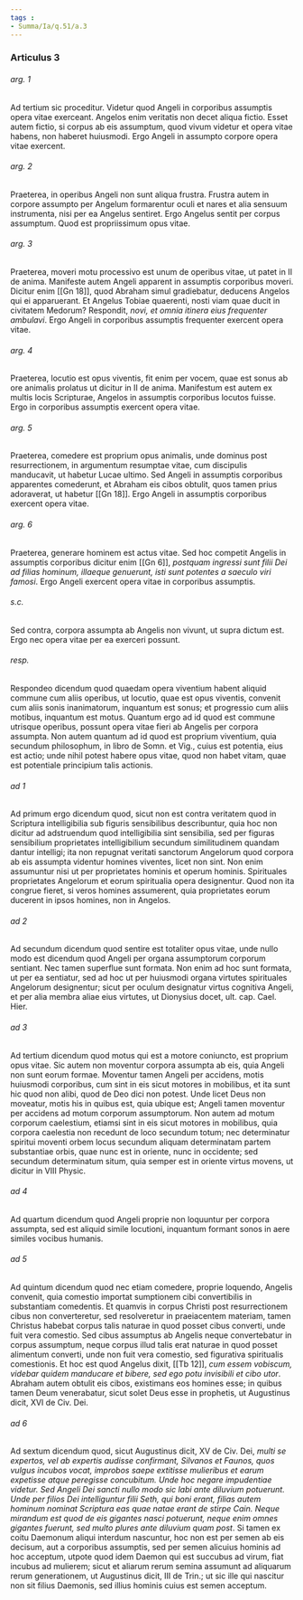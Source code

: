 ```yaml
---
tags : 
- Summa/Ia/q.51/a.3
---
```


### Articulus 3

###### arg. 1
Ad tertium sic proceditur. Videtur quod Angeli in corporibus assumptis opera vitae exerceant. Angelos enim veritatis non decet aliqua fictio. Esset autem fictio, si corpus ab eis assumptum, quod vivum videtur et opera vitae habens, non haberet huiusmodi. Ergo Angeli in assumpto corpore opera vitae exercent.

###### arg. 2
Praeterea, in operibus Angeli non sunt aliqua frustra. Frustra autem in corpore assumpto per Angelum formarentur oculi et nares et alia sensuum instrumenta, nisi per ea Angelus sentiret. Ergo Angelus sentit per corpus assumptum. Quod est propriissimum opus vitae.

###### arg. 3
Praeterea, moveri motu processivo est unum de operibus vitae, ut patet in II de anima. Manifeste autem Angeli apparent in assumptis corporibus moveri. Dicitur enim [[Gn 18]], quod Abraham simul gradiebatur, deducens Angelos qui ei apparuerant. Et Angelus Tobiae quaerenti, nosti viam quae ducit in civitatem Medorum? Respondit, *novi, et omnia itinera eius frequenter ambulavi*. Ergo Angeli in corporibus assumptis frequenter exercent opera vitae.

###### arg. 4
Praeterea, locutio est opus viventis, fit enim per vocem, quae est sonus ab ore animalis prolatus ut dicitur in II de anima. Manifestum est autem ex multis locis Scripturae, Angelos in assumptis corporibus locutos fuisse. Ergo in corporibus assumptis exercent opera vitae.

###### arg. 5
Praeterea, comedere est proprium opus animalis, unde dominus post resurrectionem, in argumentum resumptae vitae, cum discipulis manducavit, ut habetur Lucae ultimo. Sed Angeli in assumptis corporibus apparentes comederunt, et Abraham eis cibos obtulit, quos tamen prius adoraverat, ut habetur [[Gn 18]]. Ergo Angeli in assumptis corporibus exercent opera vitae.

###### arg. 6
Praeterea, generare hominem est actus vitae. Sed hoc competit Angelis in assumptis corporibus dicitur enim [[Gn 6]], *postquam ingressi sunt filii Dei ad filias hominum, illaeque genuerunt, isti sunt potentes a saeculo viri famosi*. Ergo Angeli exercent opera vitae in corporibus assumptis.

###### s.c.
Sed contra, corpora assumpta ab Angelis non vivunt, ut supra dictum est. Ergo nec opera vitae per ea exerceri possunt.

###### resp.
Respondeo dicendum quod quaedam opera viventium habent aliquid commune cum aliis operibus, ut locutio, quae est opus viventis, convenit cum aliis sonis inanimatorum, inquantum est sonus; et progressio cum aliis motibus, inquantum est motus. Quantum ergo ad id quod est commune utrisque operibus, possunt opera vitae fieri ab Angelis per corpora assumpta. Non autem quantum ad id quod est proprium viventium, quia secundum philosophum, in libro de Somn. et Vig., cuius est potentia, eius est actio; unde nihil potest habere opus vitae, quod non habet vitam, quae est potentiale principium talis actionis.

###### ad 1
Ad primum ergo dicendum quod, sicut non est contra veritatem quod in Scriptura intelligibilia sub figuris sensibilibus describuntur, quia hoc non dicitur ad adstruendum quod intelligibilia sint sensibilia, sed per figuras sensibilium proprietates intelligibilium secundum similitudinem quandam dantur intelligi; ita non repugnat veritati sanctorum Angelorum quod corpora ab eis assumpta videntur homines viventes, licet non sint. Non enim assumuntur nisi ut per proprietates hominis et operum hominis. Spirituales proprietates Angelorum et eorum spiritualia opera designentur. Quod non ita congrue fieret, si veros homines assumerent, quia proprietates eorum ducerent in ipsos homines, non in Angelos.

###### ad 2
Ad secundum dicendum quod sentire est totaliter opus vitae, unde nullo modo est dicendum quod Angeli per organa assumptorum corporum sentiant. Nec tamen superflue sunt formata. Non enim ad hoc sunt formata, ut per ea sentiatur, sed ad hoc ut per huiusmodi organa virtutes spirituales Angelorum designentur; sicut per oculum designatur virtus cognitiva Angeli, et per alia membra aliae eius virtutes, ut Dionysius docet, ult. cap. Cael. Hier.

###### ad 3
Ad tertium dicendum quod motus qui est a motore coniuncto, est proprium opus vitae. Sic autem non moventur corpora assumpta ab eis, quia Angeli non sunt eorum formae. Moventur tamen Angeli per accidens, motis huiusmodi corporibus, cum sint in eis sicut motores in mobilibus, et ita sunt hic quod non alibi, quod de Deo dici non potest. Unde licet Deus non moveatur, motis his in quibus est, quia ubique est; Angeli tamen moventur per accidens ad motum corporum assumptorum. Non autem ad motum corporum caelestium, etiamsi sint in eis sicut motores in mobilibus, quia corpora caelestia non recedunt de loco secundum totum; nec determinatur spiritui moventi orbem locus secundum aliquam determinatam partem substantiae orbis, quae nunc est in oriente, nunc in occidente; sed secundum determinatum situm, quia semper est in oriente virtus movens, ut dicitur in VIII Physic.

###### ad 4
Ad quartum dicendum quod Angeli proprie non loquuntur per corpora assumpta, sed est aliquid simile locutioni, inquantum formant sonos in aere similes vocibus humanis.

###### ad 5
Ad quintum dicendum quod nec etiam comedere, proprie loquendo, Angelis convenit, quia comestio importat sumptionem cibi convertibilis in substantiam comedentis. Et quamvis in corpus Christi post resurrectionem cibus non converteretur, sed resolveretur in praeiacentem materiam, tamen Christus habebat corpus talis naturae in quod posset cibus converti, unde fuit vera comestio. Sed cibus assumptus ab Angelis neque convertebatur in corpus assumptum, neque corpus illud talis erat naturae in quod posset alimentum converti, unde non fuit vera comestio, sed figurativa spiritualis comestionis. Et hoc est quod Angelus dixit, [[Tb 12]], *cum essem vobiscum, videbar quidem manducare et bibere, sed ego potu invisibili et cibo utor*. Abraham autem obtulit eis cibos, existimans eos homines esse; in quibus tamen Deum venerabatur, sicut solet Deus esse in prophetis, ut Augustinus dicit, XVI de Civ. Dei.

###### ad 6
Ad sextum dicendum quod, sicut Augustinus dicit, XV de Civ. Dei, *multi se expertos, vel ab expertis audisse confirmant, Silvanos et Faunos, quos vulgus incubos vocat, improbos saepe extitisse mulieribus et earum expetisse atque peregisse concubitum. Unde hoc negare impudentiae videtur. Sed Angeli Dei sancti nullo modo sic labi ante diluvium potuerunt. Unde per filios Dei intelliguntur filii Seth, qui boni erant, filias autem hominum nominat Scriptura eas quae natae erant de stirpe Cain. Neque mirandum est quod de eis gigantes nasci potuerunt, neque enim omnes gigantes fuerunt, sed multo plures ante diluvium quam post*. Si tamen ex coitu Daemonum aliqui interdum nascuntur, hoc non est per semen ab eis decisum, aut a corporibus assumptis, sed per semen alicuius hominis ad hoc acceptum, utpote quod idem Daemon qui est succubus ad virum, fiat incubus ad mulierem; sicut et aliarum rerum semina assumunt ad aliquarum rerum generationem, ut Augustinus dicit, III de Trin.; ut sic ille qui nascitur non sit filius Daemonis, sed illius hominis cuius est semen acceptum.

